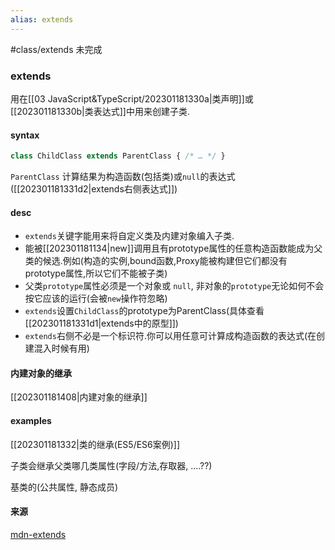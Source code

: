 ```yaml
---
alias: extends
---
```

#class/extends   未完成


### extends
用在[[03 JavaScript&TypeScript/202301181330a|类声明]]或[[202301181330b|类表达式]]中用来创建子类.

#### syntax
```js
class ChildClass extends ParentClass { /* … */ }
```

`ParentClass`
计算结果为构造函数(包括类)或`null`的表达式([[202301181331d2|extends右侧表达式]])

#### desc
* `extends`关键字能用来将自定义类及内建对象编入子类.
* 能被[[202301181134|new]]调用且有prototype属性的任意构造函数能成为父类的候选.例如(构造的实例,bound函数,Proxy能被构建但它们都没有prototype属性,所以它们不能被子类)
* 父类`prototype`属性必须是一个对象或 `null`, 非对象的`prototype`无论如何不会按它应该的运行(会被`new`操作符忽略)
* `extends`设置`ChildClass`的prototype为ParentClass(具体查看 [[202301181331d1|extends中的原型]])
* `extends`右侧不必是一个标识符.你可以用任意可计算成构造函数的表达式(在创建混入时候有用)



#### 内建对象的继承
[[202301181408|内建对象的继承]]




#### examples

[[202301181332|类的继承(ES5/ES6案例)]]

子类会继承父类哪几类属性(字段/方法,存取器, ....??)

基类的(公共属性, 静态成员)


#### 来源
[mdn-extends](https://developer.mozilla.org/en-US/docs/Web/JavaScript/Reference/Classes/extends)
